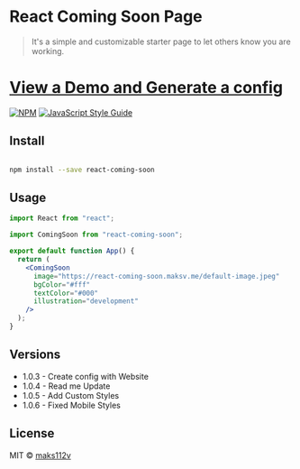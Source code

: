 # React Coming Soon Page

> It's a simple and customizable starter page to let others know you are working.

# [View a Demo and Generate a config](https://react-coming-soon.maksv.me/)

[![NPM](https://img.shields.io/npm/v/react-coming-soon.svg)](https://www.npmjs.com/package/react-coming-soon) [![JavaScript Style Guide](https://img.shields.io/badge/code_style-standard-brightgreen.svg)](https://standardjs.com)

## Install

```bash

npm install --save react-coming-soon

```

## Usage

```jsx
import React from "react";

import ComingSoon from "react-coming-soon";

export default function App() {
  return (
    <ComingSoon
      image="https://react-coming-soon.maksv.me/default-image.jpeg"
      bgColor="#fff"
      textColor="#000"
      illustration="development"
    />
  );
}
```

## Versions

- 1.0.3 - Create config with Website
- 1.0.4 - Read me Update
- 1.0.5 - Add Custom Styles
- 1.0.6 - Fixed Mobile Styles

## License

MIT © [maks112v](https://github.com/maks112v)
